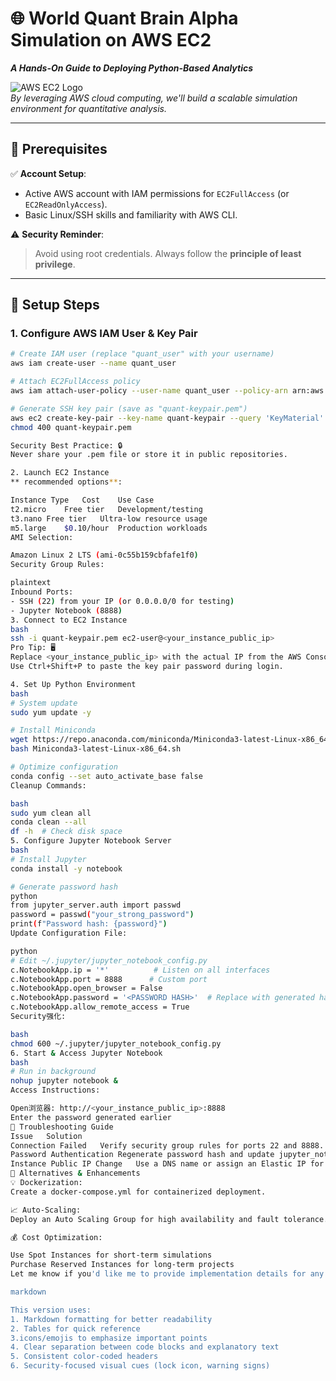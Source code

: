 # 🌐 World Quant Brain Alpha Simulation on AWS EC2  
**_A Hands-On Guide to Deploying Python-Based Analytics_**

![AWS EC2 Logo](https://aws.amazon.com/ec2/images/ec2-header.png)  
*By leveraging AWS cloud computing, we'll build a scalable simulation environment for quantitative analysis.*

---

## 📝 Prerequisites  
✅ **Account Setup**:  
- Active AWS account with IAM permissions for `EC2FullAccess` (or `EC2ReadOnlyAccess`).  
- Basic Linux/SSH skills and familiarity with AWS CLI.  

⚠️ **Security Reminder**:  
> Avoid using root credentials. Always follow the **principle of least privilege**.

---

## 🚀 Setup Steps  

### 1. Configure AWS IAM User & Key Pair  
```bash
# Create IAM user (replace "quant_user" with your username)
aws iam create-user --name quant_user

# Attach EC2FullAccess policy
aws iam attach-user-policy --user-name quant_user --policy-arn arn:aws:iam::aws:policy/AmazonEC2FullAccess

# Generate SSH key pair (save as "quant-keypair.pem")
aws ec2 create-key-pair --key-name quant-keypair --query 'KeyMaterial' --output text > quant-keypair.pem
chmod 400 quant-keypair.pem

Security Best Practice: 🔒
Never share your .pem file or store it in public repositories.

2. Launch EC2 Instance
** recommended options**:

Instance Type	Cost	Use Case
t2.micro	Free tier	Development/testing
t3.nano	Free tier	Ultra-low resource usage
m5.large	$0.10/hour	Production workloads
AMI Selection:

Amazon Linux 2 LTS (ami-0c55b159cbfafe1f0)
Security Group Rules:

plaintext
Inbound Ports:
- SSH (22) from your IP (or 0.0.0.0/0 for testing)
- Jupyter Notebook (8888)
3. Connect to EC2 Instance
bash
ssh -i quant-keypair.pem ec2-user@<your_instance_public_ip>
Pro Tip: 🖥️
Replace <your_instance_public_ip> with the actual IP from the AWS Console.
Use Ctrl+Shift+P to paste the key pair password during login.

4. Set Up Python Environment
bash
# System update
sudo yum update -y

# Install Miniconda
wget https://repo.anaconda.com/miniconda/Miniconda3-latest-Linux-x86_64.sh
bash Miniconda3-latest-Linux-x86_64.sh

# Optimize configuration
conda config --set auto_activate_base false
Cleanup Commands:

bash
sudo yum clean all
conda clean --all
df -h  # Check disk space
5. Configure Jupyter Notebook Server
bash
# Install Jupyter
conda install -y notebook

# Generate password hash
python
from jupyter_server.auth import passwd
password = passwd("your_strong_password")
print(f"Password hash: {password}")
Update Configuration File:

python
# Edit ~/.jupyter/jupyter_notebook_config.py
c.NotebookApp.ip = '*'          # Listen on all interfaces
c.NotebookApp.port = 8888      # Custom port
c.NotebookApp.open_browser = False
c.NotebookApp.password = '<PASSWORD HASH>'  # Replace with generated hash
c.NotebookApp.allow_remote_access = True
Security强化:

bash
chmod 600 ~/.jupyter/jupyter_notebook_config.py
6. Start & Access Jupyter Notebook
bash
# Run in background
nohup jupyter notebook &
Access Instructions:

Open浏览器: http://<your_instance_public_ip>:8888
Enter the password generated earlier
🔧 Troubleshooting Guide
Issue	Solution
Connection Failed	Verify security group rules for ports 22 and 8888.
Password Authentication	Regenerate password hash and update jupyter_notebook_config.py.
Instance Public IP Change	Use a DNS name or assign an Elastic IP for persistent access.
🚀 Alternatives & Enhancements
💡 Dockerization:
Create a docker-compose.yml for containerized deployment.

📈 Auto-Scaling:
Deploy an Auto Scaling Group for high availability and fault tolerance.

💰 Cost Optimization:

Use Spot Instances for short-term simulations
Purchase Reserved Instances for long-term projects
Let me know if you'd like me to provide implementation details for any of these enhancements! 🛠️

markdown

This version uses:  
1. Markdown formatting for better readability  
2. Tables for quick reference  
3.icons/emojis to emphasize important points  
4. Clear separation between code blocks and explanatory text  
5. Consistent color-coded headers  
6. Security-focused visual cues (lock icon, warning signs)  


